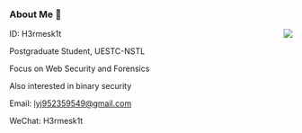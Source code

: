 ### About Me 👋
<img align="right" src="https://github-readme-stats.vercel.app/api?username=H3rmesk1t&show_icons=true&include_all_commits=true">

ID: H3rmesk1t

Postgraduate Student, UESTC-NSTL

Focus on Web Security and Forensics

Also interested in binary security

Email: [lyj952359549@gmail.com](mailto:lyj952359549@gmail.com)

WeChat: H3rmesk1t
